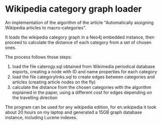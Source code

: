 Wikipedia category graph loader
========================

An implementation of the algorithm of the article "Automatically assigning Wikipedia articles to macro-categories".

It loads the wikipedia category graph in a Neo4j embedded instance, then proceed to calculate the distance of each category from a set of chosen ones.

The process follows those steps:

1. load the file caterogy.sql obtained from Wikimedia periodical database exports, creating a node with ID and name properties for each category
2. load the file categorylinks.sql to create edges between categories and articles (creating article nodes on the fly)
3. calculate the distance from the chosen categories with the algorithm explained in the paper, using a different cost for edges depending on the travelling direction

The program can be used for any wikipedia edition, for en.wikipedia it took about 20 hours on my laptop and generated a 15GB graph database instance, including Lucene indexes.
